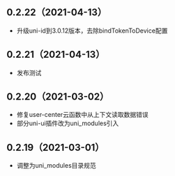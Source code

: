 ## 0.2.22（2021-04-13）
- 升级uni-id到3.0.12版本，去除bindTokenToDevice配置
## 0.2.21（2021-04-13）
- 发布测试
## 0.2.20（2021-03-02）
- 修复user-center云函数中从上下文读取数据错误 
- 部分uni-ui插件改为uni_modules引入
## 0.2.19（2021-03-01）
- 调整为uni_modules目录规范
